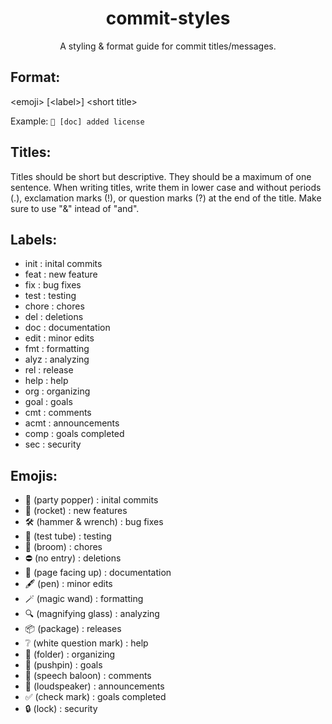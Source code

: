 <!--
    A styling & format guide for commit titles/messages.
    Copyright (C) 2023  Dishant B. (@dishb)

    This program is free software: you can redistribute it and/or modify
    it under the terms of the GNU General Public License as published by
    the Free Software Foundation, either version 3 of the License, or
    (at your option) any later version.

    This program is distributed in the hope that it will be useful,
    but WITHOUT ANY WARRANTY; without even the implied warranty of
    MERCHANTABILITY or FITNESS FOR A PARTICULAR PURPOSE.  See the
    GNU General Public License for more details.

    You should have received a copy of the GNU General Public License
    along with this program.  If not, see <https://www.gnu.org/licenses/>.
-->

<div align = 'center'>
    <h1> commit-styles </h1>
    A styling &amp; format guide for commit titles/messages.
</div>

## Format:

\<emoji\> [\<label\>] \<short title\>

Example: `📄 [doc] added license`

## Titles:

Titles should be short but descriptive. They should be a maximum of one sentence. When writing titles, write them in lower case and without periods (.), exclamation marks (!), or question marks (?) at the end of the title. Make sure to use "&" intead of "and". 

## Labels:

- init : inital commits
- feat : new feature
- fix : bug fixes
- test : testing
- chore : chores
- del : deletions
- doc : documentation
- edit : minor edits
- fmt : formatting
- alyz : analyzing
- rel : release
- help : help
- org : organizing
- goal : goals
- cmt : comments
- acmt : announcements
- comp : goals completed
- sec : security

## Emojis:

- 🎉 (party popper) : inital commits
- 🚀 (rocket) : new features
- 🛠️ (hammer & wrench) : bug fixes
- 🧪 (test tube) : testing
- 🧹 (broom) : chores
- ⛔ (no entry) : deletions
- 📄 (page facing up) : documentation
- 🖋️ (pen) : minor edits
- 🪄 (magic wand) : formatting
- 🔍 (magnifying glass) : analyzing
- 📦 (package) : releases
- ❔ (white question mark) : help
- 📁 (folder) : organizing
- 📌 (pushpin) : goals
- 💬 (speech baloon) : comments
- 📢 (loudspeaker) : announcements
- ✅ (check mark) : goals completed
- 🔒 (lock) : security
